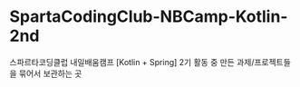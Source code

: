 # SpartaCodingClub-NBCamp-Kotlin-2nd
스파르타코딩클럽 내일배움캠프 [Kotlin + Spring] 2기 활동 중 만든 과제/프로젝트들을 묶어서 보관하는 곳
